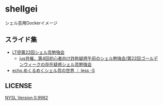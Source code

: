 # shellgei
シェル芸用Dockerイメージ

## スライド集

- [LT@第22回シェル芸勉強会](http://slideck.io/github.com/hisaharu/shellgei/slides/shellgei22LT.md)
  - [jus共催、第4回初心者向け詐称疑惑午前のシェル勉強会/第22回ゴールデンウィークの存在疑惑シェル芸勉強会](https://usptomo.doorkeeper.jp/events/41629)
- [echo めくるめくシェル芸の世界 ｜ less -S](http://slideck.io/github.com/hisaharu/shellgei/slides/techconf0.md)

## LICENSE

[NYSL Version 0.9982](http://www.kmonos.net/nysl/)
